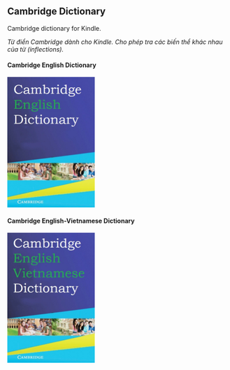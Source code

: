 ## Cambridge Dictionary

Cambridge dictionary for Kindle. 

*Từ điển Cambridge dành cho Kindle. Cho phép tra các biến thể khác nhau của từ (inflections).*

#### Cambridge English Dictionary
<img src="./cambridge/dictionary/english.jpg" width="200">

#### Cambridge English-Vietnamese Dictionary
<img src="./cambridge/dictionary/english-vietnamese.jpg" width="200">